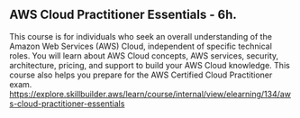 ## AWS Cloud Practitioner Essentials - 6h.
This course is for individuals who seek an overall understanding of the Amazon Web Services (AWS) Cloud, independent of specific technical roles. You will learn about AWS Cloud concepts, AWS services, security, architecture, pricing, and support to build your AWS Cloud knowledge. This course also helps you prepare for the AWS Certified Cloud Practitioner exam. https://explore.skillbuilder.aws/learn/course/internal/view/elearning/134/aws-cloud-practitioner-essentials
